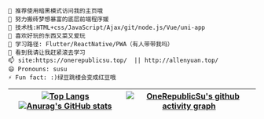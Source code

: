 

```

💬 推荐使用暗黑模式访问我的主页哦
🔭 努力搬砖梦想暴富的底层前端程序媛
🌱 技术栈:HTML+css/JavaScript/Ajax/git/node.js/Vue/uni-app
👯 喜欢好玩的东西又菜又爱玩
🤔 学习路径: Flutter/ReactNative/PWA（有人带带我吗）
💬 看到我请让我赶紧滚去学习
📫 site:https://onerepublicsu.top/  || http://allenyuan.top/
😄 Pronouns: susu
⚡ Fun fact: :)绿豆跳楼会变成红豆哦
```


[![Top Langs](https://github-readme-stats.vercel.app/api/top-langs/?username=OneRepublicSu&show_icons=true&count_private=true&theme=dark)](https://github.com/OneRepublicSu/github-readme-stats) [![Anurag's GitHub stats](https://github-readme-stats.vercel.app/api?username=anuraghazra)](https://github.com/anuraghazra/github-readme-stats) | [![OneRepublicSu's github activity graph](https://github-readme-activity-graph.cyclic.app/graph?username=OneRepublicSu&theme=xcode)](https://github.com/OneRepublicSu/github-readme-activity-graph)
:-------------------------:|:-------------------------:
